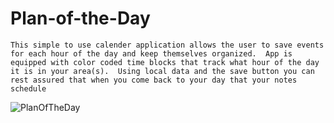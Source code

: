 # Plan-of-the-Day

    This simple to use calender application allows the user to save events for each hour of the day and keep themselves organized.  App is equipped with color coded time blocks that track what hour of the day it is in your area(s).  Using local data and the save button you can rest assured that when you come back to your day that your notes schedule 
    
   ![PlanOfTheDay](https://user-images.githubusercontent.com/101837927/162392690-ae5a43d4-2681-48f5-9b4c-7bbd3de53696.png)

